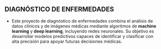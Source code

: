 ## DIAGNÓSTICO DE ENFERMEDADES
- Este proyecto de diagnóstico de enfermedades combina el análisis de datos clínicos y de imágenes médicas mediante algoritmos de **machine learning** y **deep learning**, incluyendo redes neuronales. Su objetivo es desarrollar modelos predictivos capaces de identificar y clasificar con alta precisión para apoyar futuras decisiones médicas.
